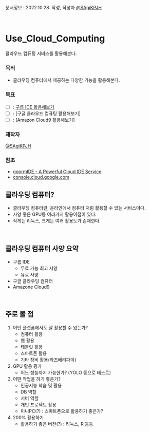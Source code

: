 문서정보 : 2022.10.28. 작성, 작성자 [@SAgiKPJH](https://github.com/SAgiKPJH)

<br>

# Use_Cloud_Computing
클라우드 컴퓨팅 서비스를 활용해본다.

### 목적
- 클라우딩 컴퓨터에서 제공하는 다양한 기능을 활용해본다.

### 목표
- [ ] : [구름 IDE 활용해보기](https://github.com/SagiK-Repository/Use_Cloud_Computing/blob/main/%EA%B5%AC%EB%A6%84%20IDE%20%ED%99%9C%EC%9A%A9%ED%95%B4%EB%B3%B4%EA%B8%B0.md)
- [ ] : [구글 클라우드 컴퓨팅 활용해보기]
- [ ] : [Amazon Cloud9 활용해보기]

### 제작자
[@SAgiKPJH](https://github.com/SAgiKPJH)

### 참조

- [goormIDE - A Powerful Cloud IDE Service](https://ide.goorm.io/)
- [console.cloud.google.com](https://console.cloud.google.com/welcome?project=our-sign-317215)


## 클라우딩 컴퓨터?
- 클라우딩 컴퓨터란, 온라인에서 컴퓨터 처럼 활용할 수 있는 서비스이다.
- 사양 좋은 GPU등 여러가지 활용이점이 있다.
- 작게는 리눅스, 크게는 여러 활용도가 존재한다.

<br>

## 클라우딩 컴퓨터 사양 요약

- 구름 IDE
  - 무료 가능 최고 사양
  - 유료 사양
- 구글 클라우딩 컴퓨터
- Amazone Cloud9

<br>

## 주로 볼 점

1. 어떤 플랫폼에서도 잘 활용할 수 있는가?
   - 컴퓨터 활용
   - 웹 활용
   - 태블릿 활용
   - 스마트폰 활용
   - 기타 장비 활용(라즈베리파이)
2. GPU 활용 평가
   - 어느 성능까지 가능한가? (YOLO 등으로 테스트)   
3. 어떤 작업을 하기 좋은가?
   - 인공지능 학습 및 활용
   - DB 역할
   - 서버 역할
   - 개인 프로젝트 활용
   - 미니PC(?) : 스마트폰으로 활용하기 좋은가?
4. 200% 활용하기
   - 활용하기 좋은 버전(?) : 리눅스, R 등등
